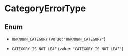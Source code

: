 

# CategoryErrorType

## Enum


* `UNKNOWN_CATEGORY` (value: `"UNKNOWN_CATEGORY"`)

* `CATEGORY_IS_NOT_LEAF` (value: `"CATEGORY_IS_NOT_LEAF"`)



